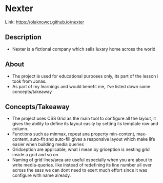 # Nexter

Link: https://olaknowct.github.io/nexter

## Description

- Nexter is a fictional company which sells luxary home across the world

## About

- The project is used for educational purposes only, its part of the lesson i took from Jonas.
- As part of my learnings and would benefit me, I've listed down some concepts/takeaway

## Concepts/Takeaway

- The project uses CSS Grid as the main tool to configure all the layout, it gives the ability to define its layout easily by setting its template row and column.
- Functions such as minmax, repeat ana property min-content, max-content, auto-fit and auto-fill gives a responsive layout which make life easier when building media queries
- Gridception are applicable, what i mean by griception is nesting grid inside a grid and so on.
- Naming of grid lines/area are useful especially when you are about to write media-queries. like instead of redefining its line number all over across the sass we can dont need to exert much effort since it was configure with name already.
